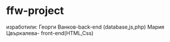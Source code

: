 # ffw-project

изработили:
Георги Ванков-back-end (database,js,php)
Мария Цвъркалева- front-end(HTML,Css)
